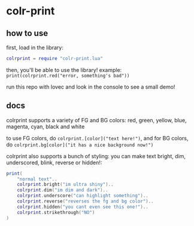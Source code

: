 # colr-print

## how to use

first, load in the library:

```lua
colrprint = require "colr-print.lua"
```

then, you'll be able to use the library! example: `print(colrprint.red("error, something's bad"))`

run this repo with lovec and look in the console to see a small demo!

## docs

colrprint supports a variety of FG and BG colors: red, green, yellow, blue, magenta, cyan, black and white

to use FG colors, do `colrprint.[color]("text here!")`, and for BG colors, do `colrprint.bg[color]("it has a nice background now!")`

colrprint also supports a bunch of styling: you can make text bright, dim, underscored, blink, reverse or hidden!:

```lua
print(
    "normal text"..
    colrprint.bright("im ultra shiny")..
    colrprint.dim("im dim and dark")..
    colrprint.underscore("can highlight something")..
    colrprint.reverse("reverses the fg and bg color")..
    colrprint.hidden("you cant even see this one!")..
    colrprint.strikethrough("NO")
)
```